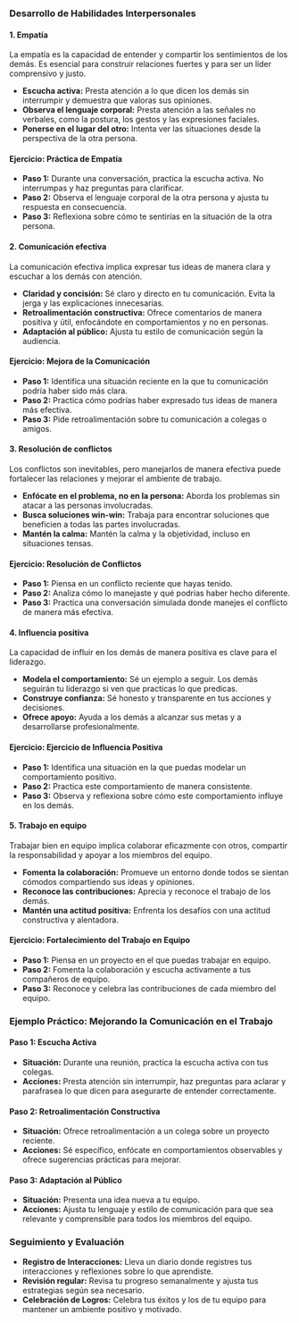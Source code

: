 ### **Desarrollo de Habilidades Interpersonales**

#### **1. Empatía**

La empatía es la capacidad de entender y compartir los sentimientos de los demás. Es esencial para construir relaciones fuertes y para ser un líder comprensivo y justo.

- **Escucha activa:** Presta atención a lo que dicen los demás sin interrumpir y demuestra que valoras sus opiniones.
- **Observa el lenguaje corporal:** Presta atención a las señales no verbales, como la postura, los gestos y las expresiones faciales.
- **Ponerse en el lugar del otro:** Intenta ver las situaciones desde la perspectiva de la otra persona.

#### **Ejercicio: Práctica de Empatía**

- **Paso 1:** Durante una conversación, practica la escucha activa. No interrumpas y haz preguntas para clarificar.
- **Paso 2:** Observa el lenguaje corporal de la otra persona y ajusta tu respuesta en consecuencia.
- **Paso 3:** Reflexiona sobre cómo te sentirías en la situación de la otra persona.

#### **2. Comunicación efectiva**

La comunicación efectiva implica expresar tus ideas de manera clara y escuchar a los demás con atención.

- **Claridad y concisión:** Sé claro y directo en tu comunicación. Evita la jerga y las explicaciones innecesarias.
- **Retroalimentación constructiva:** Ofrece comentarios de manera positiva y útil, enfocándote en comportamientos y no en personas.
- **Adaptación al público:** Ajusta tu estilo de comunicación según la audiencia.

#### **Ejercicio: Mejora de la Comunicación**

- **Paso 1:** Identifica una situación reciente en la que tu comunicación podría haber sido más clara.
- **Paso 2:** Practica cómo podrías haber expresado tus ideas de manera más efectiva.
- **Paso 3:** Pide retroalimentación sobre tu comunicación a colegas o amigos.

#### **3. Resolución de conflictos**

Los conflictos son inevitables, pero manejarlos de manera efectiva puede fortalecer las relaciones y mejorar el ambiente de trabajo.

- **Enfócate en el problema, no en la persona:** Aborda los problemas sin atacar a las personas involucradas.
- **Busca soluciones win-win:** Trabaja para encontrar soluciones que beneficien a todas las partes involucradas.
- **Mantén la calma:** Mantén la calma y la objetividad, incluso en situaciones tensas.

#### **Ejercicio: Resolución de Conflictos**

- **Paso 1:** Piensa en un conflicto reciente que hayas tenido.
- **Paso 2:** Analiza cómo lo manejaste y qué podrías haber hecho diferente.
- **Paso 3:** Practica una conversación simulada donde manejes el conflicto de manera más efectiva.

#### **4. Influencia positiva**

La capacidad de influir en los demás de manera positiva es clave para el liderazgo.

- **Modela el comportamiento:** Sé un ejemplo a seguir. Los demás seguirán tu liderazgo si ven que practicas lo que predicas.
- **Construye confianza:** Sé honesto y transparente en tus acciones y decisiones.
- **Ofrece apoyo:** Ayuda a los demás a alcanzar sus metas y a desarrollarse profesionalmente.

#### **Ejercicio: Ejercicio de Influencia Positiva**

- **Paso 1:** Identifica una situación en la que puedas modelar un comportamiento positivo.
- **Paso 2:** Practica este comportamiento de manera consistente.
- **Paso 3:** Observa y reflexiona sobre cómo este comportamiento influye en los demás.

#### **5. Trabajo en equipo**

Trabajar bien en equipo implica colaborar eficazmente con otros, compartir la responsabilidad y apoyar a los miembros del equipo.

- **Fomenta la colaboración:** Promueve un entorno donde todos se sientan cómodos compartiendo sus ideas y opiniones.
- **Reconoce las contribuciones:** Aprecia y reconoce el trabajo de los demás.
- **Mantén una actitud positiva:** Enfrenta los desafíos con una actitud constructiva y alentadora.

#### **Ejercicio: Fortalecimiento del Trabajo en Equipo**

- **Paso 1:** Piensa en un proyecto en el que puedas trabajar en equipo.
- **Paso 2:** Fomenta la colaboración y escucha activamente a tus compañeros de equipo.
- **Paso 3:** Reconoce y celebra las contribuciones de cada miembro del equipo.

### **Ejemplo Práctico: Mejorando la Comunicación en el Trabajo**

#### **Paso 1: Escucha Activa**

- **Situación:** Durante una reunión, practica la escucha activa con tus colegas.
- **Acciones:** Presta atención sin interrumpir, haz preguntas para aclarar y parafrasea lo que dicen para asegurarte de entender correctamente.

#### **Paso 2: Retroalimentación Constructiva**

- **Situación:** Ofrece retroalimentación a un colega sobre un proyecto reciente.
- **Acciones:** Sé específico, enfócate en comportamientos observables y ofrece sugerencias prácticas para mejorar.

#### **Paso 3: Adaptación al Público**

- **Situación:** Presenta una idea nueva a tu equipo.
- **Acciones:** Ajusta tu lenguaje y estilo de comunicación para que sea relevante y comprensible para todos los miembros del equipo.

### **Seguimiento y Evaluación**

- **Registro de Interacciones:** Lleva un diario donde registres tus interacciones y reflexiones sobre lo que aprendiste.
- **Revisión regular:** Revisa tu progreso semanalmente y ajusta tus estrategias según sea necesario.
- **Celebración de Logros:** Celebra tus éxitos y los de tu equipo para mantener un ambiente positivo y motivado.